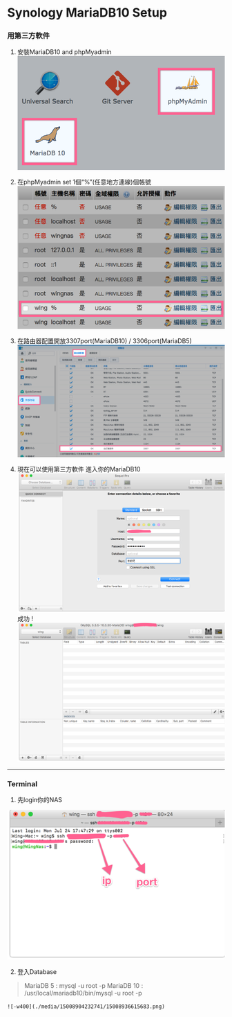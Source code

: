 # Synology MariaDB10 Setup
### 用第三方軟件

1. 安裝MariaDB10 and phpMyadmin
    ![-w400](./media/15008904232741/15008910945573.png)
    
2. 在phpMyadmin set 1個“%”(任意地方連線)個帳號
    ![-w400](./media/15008904232741/15008913414967.png)

3. 在路由器配置開放3307port(MariaDB10) / 3306port(MariaDB5)
    ![](./media/15008904232741/15008918756985.png)


4. 現在可以使用第三方軟件 進入你的MariaDB10
    ![](./media/15008904232741/15008922941208.png)
    成功 !
    ![](./media/15008904232741/15008923938123.png)

-----

### Terminal
1. 先login你的NAS

 ![-w400](./media/15008904232741/15008932362815.png)
 
2. 登入Database
> MariaDB 5 :     mysql -u root -p 
> MariaDB 10 :   /usr/local/mariadb10/bin/mysql -u root -p

    ![-w400](./media/15008904232741/15008936615683.png)




